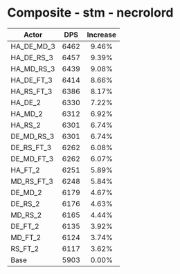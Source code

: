 # Composite - stm - necrolord
| Actor | DPS | Increase |
|---|:---:|:---:|
|HA_DE_MD_3|6462|9.46%|
|HA_DE_RS_3|6457|9.39%|
|HA_MD_RS_3|6439|9.08%|
|HA_DE_FT_3|6414|8.66%|
|HA_RS_FT_3|6386|8.17%|
|HA_DE_2|6330|7.22%|
|HA_MD_2|6312|6.92%|
|HA_RS_2|6301|6.74%|
|DE_MD_RS_3|6301|6.74%|
|DE_RS_FT_3|6262|6.08%|
|DE_MD_FT_3|6262|6.07%|
|HA_FT_2|6251|5.89%|
|MD_RS_FT_3|6248|5.84%|
|DE_MD_2|6179|4.67%|
|DE_RS_2|6176|4.63%|
|MD_RS_2|6165|4.44%|
|DE_FT_2|6135|3.92%|
|MD_FT_2|6124|3.74%|
|RS_FT_2|6117|3.62%|
|Base|5903|0.00%|
